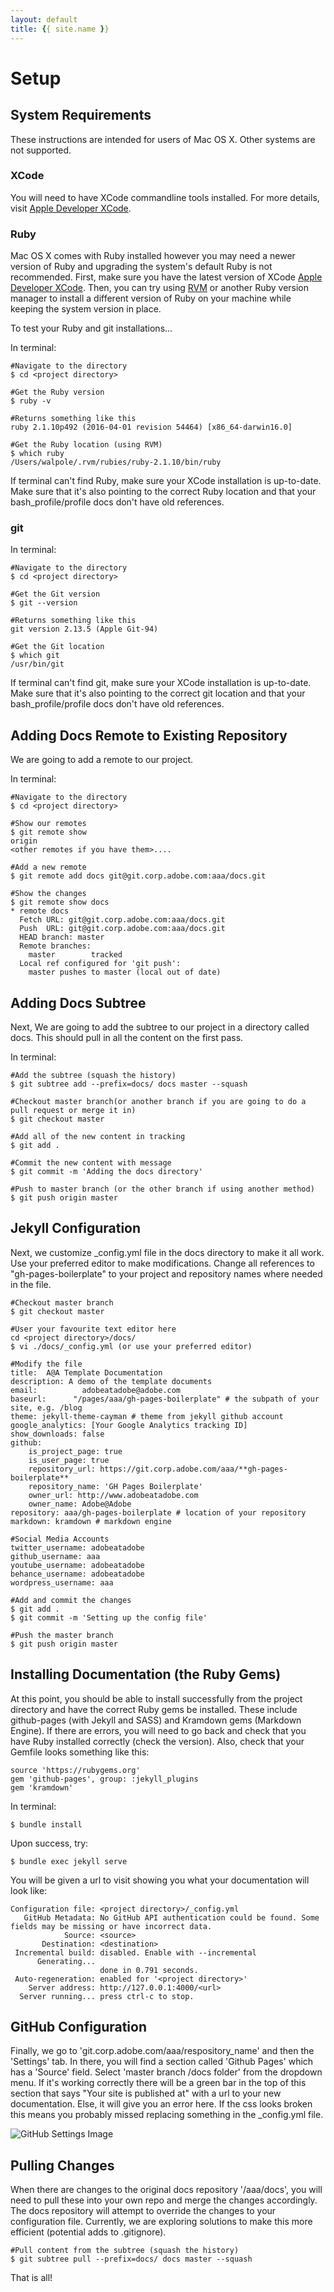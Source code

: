```yaml
---
layout: default
title: {{ site.name }}
---
```


# <a name="setup" class="anchor">Setup</a>

## <a name="requirements" class="anchor">System Requirements</a>

These instructions are intended for users of Mac OS X. Other systems are not supported.

### <a name="xcode" class="anchor">XCode</a>
 
You will need to have XCode commandline tools installed. For more details, visit [Apple Developer XCode](https://developer.apple.com/xcode/features/).

### <a name="ruby" class="anchor">Ruby</a>

Mac OS X comes with Ruby installed however you may need a newer version of Ruby and upgrading the system's default Ruby is not recommended. First, make sure you have the latest version of XCode [Apple Developer XCode](https://developer.apple.com/xcode/features/). Then, you can try using [RVM](https://rvm.io/rvm/install) or another Ruby version manager to install a different version of Ruby on your machine while keeping the system version in place. 

To test your Ruby and git installations...

In terminal:
```
#Navigate to the directory
$ cd <project directory>

#Get the Ruby version
$ ruby -v

#Returns something like this
ruby 2.1.10p492 (2016-04-01 revision 54464) [x86_64-darwin16.0]

#Get the Ruby location (using RVM)
$ which ruby
/Users/walpole/.rvm/rubies/ruby-2.1.10/bin/ruby
```

If terminal can't find Ruby, make sure your XCode installation is up-to-date.
Make sure that it's also pointing to the correct Ruby location and that your bash_profile/profile docs don't have old references.

### <a name="git" class="anchor">git</a>

In terminal:
```
#Navigate to the directory
$ cd <project directory>

#Get the Git version
$ git --version

#Returns something like this
git version 2.13.5 (Apple Git-94)

#Get the Git location
$ which git
/usr/bin/git
```

If terminal can't find git, make sure your XCode installation is up-to-date.
Make sure that it's also pointing to the correct git location and that your bash_profile/profile docs don't have old references.


## <a name="adding_docs_remote" class="anchor">Adding Docs Remote to Existing Repository</a>

We are going to add a remote to our project. 

In terminal:

```
#Navigate to the directory
$ cd <project directory>

#Show our remotes
$ git remote show
origin
<other remotes if you have them>....

#Add a new remote
$ git remote add docs git@git.corp.adobe.com:aaa/docs.git

#Show the changes
$ git remote show docs
* remote docs
  Fetch URL: git@git.corp.adobe.com:aaa/docs.git
  Push  URL: git@git.corp.adobe.com:aaa/docs.git
  HEAD branch: master
  Remote branches:
    master        tracked
  Local ref configured for 'git push':
    master pushes to master (local out of date)
```

## <a name="adding_docs_subtree" class="anchor">Adding Docs Subtree</a>

Next, We are going to add the subtree to our project in a directory called docs.
This should pull in all the content on the first pass.

In terminal:

```
#Add the subtree (squash the history)
$ git subtree add --prefix=docs/ docs master --squash

#Checkout master branch(or another branch if you are going to do a pull request or merge it in)
$ git checkout master

#Add all of the new content in tracking
$ git add . 

#Commit the new content with message
$ git commit -m 'Adding the docs directory'

#Push to master branch (or the other branch if using another method)
$ git push origin master

```

## <a name="jekyll_config" class="anchor">Jekyll Configuration</a>

Next, we customize _config.yml file in the docs directory to make it all work. Use your preferred editor to make modifications. Change all references to "gh-pages-boilerplate" to your project and repository names where needed in the file.

```
#Checkout master branch
$ git checkout master

#User your favourite text editor here
cd <project directory>/docs/
$ vi ./docs/_config.yml (or use your preferred editor)

#Modify the file
title:  A@A Template Documentation
description: A demo of the template documents
email: 			adobeatadobe@adobe.com
baseurl: 	  "/pages/aaa/gh-pages-boilerplate" # the subpath of your site, e.g. /blog
theme: jekyll-theme-cayman # theme from jekyll github account
google_analytics: [Your Google Analytics tracking ID]
show_downloads: false
github: 
    is_project_page: true
    is_user_page: true
    repository_url: https://git.corp.adobe.com/aaa/**gh-pages-boilerplate**
    repository_name: 'GH Pages Boilerplate'
    owner_url: http://www.adobeatadobe.com
    owner_name: Adobe@Adobe
repository: aaa/gh-pages-boilerplate # location of your repository
markdown: kramdown # markdown engine

#Social Media Accounts
twitter_username: adobeatadobe
github_username: aaa
youtube_username: adobeatadobe
behance_username: adobeatadobe
wordpress_username: aaa

#Add and commit the changes
$ git add .
$ git commit -m 'Setting up the config file'

#Push the master branch
$ git push origin master
```

## <a name="install_docs" class="anchor">Installing Documentation (the Ruby Gems)</a>

At this point, you should be able to install successfully from the project directory and have the correct Ruby gems be installed.
These include github-pages (with Jekyll and SASS) and Kramdown gems (Markdown Engine). If there are errors, you will need to go back and check that you have Ruby installed correctly (check the version). Also, check that your Gemfile looks something like this:

```
source 'https://rubygems.org'
gem 'github-pages', group: :jekyll_plugins
gem 'kramdown'
```

In terminal:

```$ bundle install```

Upon success, try:

```$ bundle exec jekyll serve```

You will be given a url to visit showing you what your documentation will look like:

```
Configuration file: <project directory>/_config.yml
   GitHub Metadata: No GitHub API authentication could be found. Some fields may be missing or have incorrect data.
            Source: <source>
       Destination: <destination>
 Incremental build: disabled. Enable with --incremental
      Generating... 
                    done in 0.791 seconds.
 Auto-regeneration: enabled for '<project directory>'
    Server address: http://127.0.0.1:4000/<url>
  Server running... press ctrl-c to stop.
```

## <a name="github_config" class="anchor">GitHub Configuration</a>

Finally, we go to 'git.corp.adobe.com/aaa/respository_name' and then the 'Settings' tab. In there, you will find a section called 'Github Pages' which has a 'Source' field. Select 'master branch /docs folder' from the dropdown menu. If it's working correctly there will be a green bar in the top of this section that says "Your site is published at" with a url to your new documentation. Else, it will give you an error here. If the css looks broken this means you probably missed replacing something in the _config.yml file.

![GitHub Settings Image](images/setup/githubsettings.png)

## <a name="pulling_docs_changes" class="anchor">Pulling Changes</a>

When there are changes to the original docs repository '/aaa/docs', you will need to pull these into your own repo and merge the changes accordingly. The docs repository will attempt to override the changes to your configuration file. Currently, we are exploring solutions to make this more efficient (potential adds to .gitignore).

```
#Pull content from the subtree (squash the history)
$ git subtree pull --prefix=docs/ docs master --squash
```

That is all!